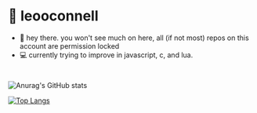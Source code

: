 # 🌆 leooconnell

- 👋 hey there. you won't see much on here, all (if not most) repos on this account are permission locked
- 💻 currently trying to improve in javascript, c, and lua.

#

![Anurag's GitHub stats](https://github-readme-stats.vercel.app/api?username=leooconnell&show_icons=true&count_private=true&theme=cobalt)

[![Top Langs](https://github-readme-stats.vercel.app/api/top-langs/?username=leooconnell&theme=cobalt)](https://github.com/anuraghazra/github-readme-stats)
